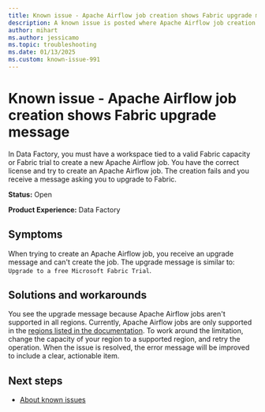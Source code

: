 ```yaml
---
title: Known issue - Apache Airflow job creation shows Fabric upgrade message
description: A known issue is posted where Apache Airflow job creation shows Fabric upgrade message.
author: mihart
ms.author: jessicamo
ms.topic: troubleshooting  
ms.date: 01/13/2025
ms.custom: known-issue-991
---
```


# Known issue - Apache Airflow job creation shows Fabric upgrade message

In Data Factory, you must have a workspace tied to a valid Fabric capacity or Fabric trial to create a new Apache Airflow job. You have the correct license and try to create an Apache Airflow job. The creation fails and you receive a message asking you to upgrade to Fabric.

**Status:** Open

**Product Experience:** Data Factory

## Symptoms

When trying to create an Apache Airflow job, you receive an upgrade message and can't create the job. The upgrade message is similar to: `Upgrade to a free Microsoft Fabric Trial`.

## Solutions and workarounds

You see the upgrade message because Apache Airflow jobs aren't supported in all regions. Currently, Apache Airflow jobs are only supported in the [regions listed in the documentation](/fabric/data-factory/apache-airflow-jobs-concepts#region-availability-public-preview). To work around the limitation, change the capacity of your region to a supported region, and retry the operation. When the issue is resolved, the error message will be improved to include a clear, actionable item.

## Next steps

- [About known issues](https://support.fabric.microsoft.com/known-issues)
